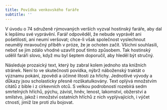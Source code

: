 ```yaml
---
title: Povídka venkovského faráře
subtitle: ''
---
```


V úvodu o 74 sdruženě rýmovaných verších vyzval hostinský faráře, aby dal k lepšímu své vyprávění. Farář odpověděl, že nebude vyprávět ani pošetilosti, ani neumí veršovat; chce-li však společnost vyslechnout neumělý mravoučný příběh v próze, že je ochoten začít. Všichni souhlasili, neboť se jim zdálo vhodné uzavřít pouť tímto způsobem. Tak hostinský udělil faráři slovo, když mu byl šeptem doporučil, aby hleděl být stručný.

Následuje prozaický text, který by zabral kolem jednoho sta knižních stránek. Není to ve skutečnosti povídka, nýbrž náboženský traktát o významu pokání, zpovědi a účinné lítosti za hříchy. Jednotlivé vývody a důkazy jsou scholasticky přesně rozškatulkovány. Text oplývá množstvím citátů z bible i z církevních otců. S velkou podrobností rozebírá sedm smrtelných hříchů, pýchu, závist, hněv, lenost, lakomství, obžerství a smilstvo, jakož i množství ostatních hříchů z nich vyplývajících, i výčet ctností, jimiž lze proti zlu bojovat.
